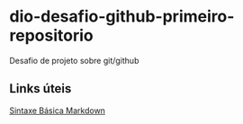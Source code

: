 # dio-desafio-github-primeiro-repositorio
Desafio de projeto sobre git/github


## Links úteis ##
[Sintaxe Básica Markdown](https://markdown.net.br/sintaxe-basica/)
